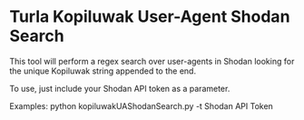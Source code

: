 # Turla Kopiluwak User-Agent Shodan Search

This tool will perform a regex search over user-agents in Shodan looking for the unique Kopiluwak string appended to the end.

To use, just include your Shodan API token as a parameter.

Examples:
  python kopiluwakUAShodanSearch.py -t Shodan API Token
